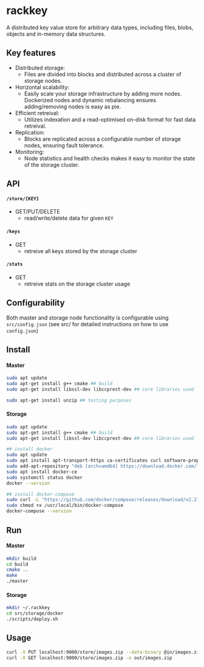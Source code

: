 # rackkey

A distributed key value store for arbitrary data types, including files, blobs, objects and in-memory data structures.

## Key features
- Distributed storage: 
    - Files are divided into blocks and distributed across a cluster of storage nodes.
- Horizontal scalability: 
    - Easily scale your storage infrastructure by adding more nodes. Dockerized nodes and dynamic rebalancing ensures adding/removing nodes is easy as pie.
- Efficient retreival: 
    - Utilizes indexation and a read-optimised on-disk format for fast data retreival.
- Replication: 
    - Blocks are replicated across a configurable number of storage nodes, ensuring fault tolerance.
- Monitoring: 
    - Node statistics and health checks makes it easy to monitor the  state of the storage cluster.

## API
#### `/store/{KEY}`
- GET/PUT/DELETE
    - read/write/delete data for given `KEY`

#### `/keys`
- GET
    - retreive all keys stored by the storage cluster

#### `/stats`
- GET
    - retreive stats on the storage cluster usage

## Configurability
Both master and storage node functionality is configurable using `src/config.json` (see src/ for detailed instructions on how to use `config.json`)

## Install

#### Master
```bash
sudo apt update
sudo apt-get install g++ cmake ## build
sudo apt-get install libssl-dev libccprest-dev ## core libraries used

sudo apt-get install unzip ## testing purposes
```

#### Storage
```bash
sudo apt update
sudo apt-get install g++ cmake ## build
sudo apt-get install libssl-dev libccprest-dev ## core libraries used

## install docker
sudo apt update
sudo apt install apt-transport-https ca-certificates curl software-properties-common
sudo add-apt-repository "deb [arch=amd64] https://download.docker.com/linux/ubuntu $(lsb_release -cs) stable"
sudo apt install docker-ce
sudo systemctl status docker
docker --version

## install docker-compose
sudo curl -L "https://github.com/docker/compose/releases/download/v2.21.0/docker-compose-$(uname -s)-$(uname -m)" -o /usr/local/bin/docker-compose
sudo chmod +x /usr/local/bin/docker-compose
docker-compose --version
```

## Run
#### Master
```bash
mkdir build
cd build
cmake ..
make
./master
```

#### Storage
```bash
mkdir ~/.rackkey
cd src/storage/docker
./scripts/deploy.sh
```

## Usage
```bash
curl -X PUT localhost:9000/store/images.zip --data-binary @in/images.zip
curl -X GET localhost:9000/store/images.zip -o out/images.zip
```
